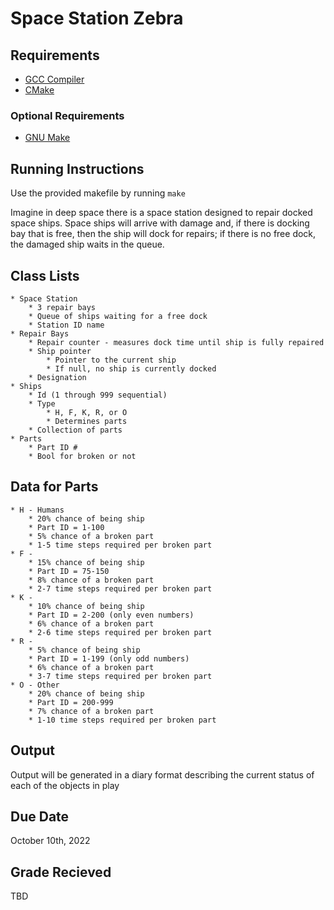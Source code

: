 # Space Station Zebra

## Requirements
* [GCC Compiler](https://gcc.gnu.org/)
* [CMake](https://cmake.org/)

### Optional Requirements
* [GNU Make](https://www.gnu.org/software/make/)

## Running Instructions
Use the provided makefile by running `make`

Imagine in deep space there is a space station designed to repair docked space ships. Space ships will arrive with damage and, if there is docking bay that is free, then the ship will dock for repairs; if there is no free dock, the damaged ship waits in the queue.

## Class Lists
	* Space Station
		* 3 repair bays
		* Queue of ships waiting for a free dock
		* Station ID name
	* Repair Bays 
		* Repair counter - measures dock time until ship is fully repaired
		* Ship pointer 
			* Pointer to the current ship
			* If null, no ship is currently docked
		* Designation
	* Ships
		* Id (1 through 999 sequential)
		* Type 
			* H, F, K, R, or O
			* Determines parts 
		* Collection of parts
	* Parts
		* Part ID #
		* Bool for broken or not

## Data for Parts
	* H - Humans
		* 20% chance of being ship
		* Part ID = 1-100
		* 5% chance of a broken part
		* 1-5 time steps required per broken part
	* F -  
		* 15% chance of being ship
		* Part ID = 75-150  
		* 8% chance of a broken part
		* 2-7 time steps required per broken part
	* K - 
		* 10% chance of being ship  
		* Part ID = 2-200 (only even numbers)
		* 6% chance of a broken part
		* 2-6 time steps required per broken part
	* R -   
		* 5% chance of being ship
		* Part ID = 1-199 (only odd numbers)
		* 6% chance of a broken part
		* 3-7 time steps required per broken part
	* O - Other
		* 20% chance of being ship
		* Part ID = 200-999  
		* 7% chance of a broken part
		* 1-10 time steps required per broken part

## Output
Output will be generated in a diary format describing the current status of each of the objects in play

## Due Date
October 10th, 2022

## Grade Recieved
TBD
